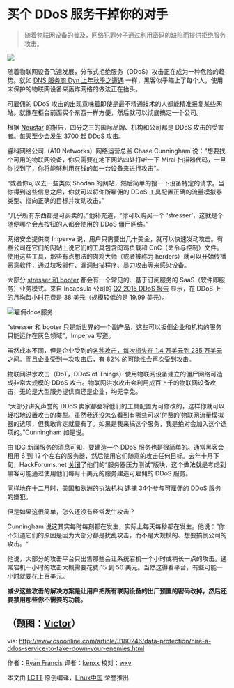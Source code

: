 买个 DDoS 服务干掉你的对手
========================

> 随着物联网设备的普及，网络犯罪分子通过利用密码的缺陷而提供拒绝服务攻击。

![](http://images.techhive.com/images/article/2016/12/7606416730_e659cea89c_o-100698667-large.jpg)

随着物联网设备飞速发展，分布式拒绝服务（DDoS）攻击正在成为一种危险的趋势。就如 [DNS 服务商 Dyn 上年秋季之遭遇][3] 一样，黑客似乎瞄上了每个人，使用未保护的物联网设备来轰炸网络的做法正在抬头。

可雇佣的 DDoS 攻击的出现意味着即使是最不精通技术的人都能精准报复某些网站。就像在柜台前面买个东西一样方便，然后就可以彻底搞定一个公司。

根据 [Neustar][4] 的报告，四分之三的国际品牌、机构和公司都是 DDoS 攻击的受害者。[每天至少会发生 3700 起 DDoS 攻击][5]。

睿科网络公司（A10 Networks）网络运营总监 Chase Cunningham 说：“想要找个可用的物联网设备，你只需要在地下网站四处打听一下 Mirai 扫描器代码，一旦你找到了，你将能够利用在线的每一台设备来进行攻击”。

“或者你可以去一些类似 Shodan 的网站，然后简单的搜一下设备特定的请求。当你得到这些信息之后，你就可以将你所雇佣的 DDoS 工具配置正确的流量模拟器类型、指向正确的目标并发动攻击。”

“几乎所有东西都是可买卖的。”他补充道，“你可以购买一个 ‘stresser’，这就是个随便哪个会点按钮的人都会使用的 DDoS 僵尸网络。”

网络安全提供商 Imperva 说，用户只需要出几十美金，就可以快速发动攻击。有些公司在它们的网站上说它们的工具包含肉鸡负载和 CnC（命令与控制）文件。使用这些工具，那些有点想法的肉鸡大师（或者被称为 herders）就可以开始传播恶意软件，通过垃圾邮件、漏洞扫描程序、暴力攻击等来感染设备。

大部分 [stresser 和 booter][6] 都会有一个常见的、基于订阅服务的 SaaS（软件即服务）业务模式。来自 Incapsula 公司的 [Q2 2015 DDoS 报告][7] 显示，在 DDoS 上的月均每小时花费是 38 美元（规模较低的是 19.99 美元）。

 ![雇佣ddos服务](http://images.techhive.com/images/article/2017/03/ddos-hire-100713247-large.jpg) 

“stresser 和 booter 只是新世界的一个副产品，这些可以扳倒企业和机构的服务只能运作在灰色领域”，Imperva 写道。

虽然成本不同，但是企业受到的[各种攻击，每次损失在 1.4 万美元到 235 万美元之间][8]。而且企业受到一次攻击后，[有 82% 的可能性会再次受到攻击][9]。

物联网洪水攻击（DoT，DDoS of Things）使用物联网设备建立的僵尸网络可造成非常大规模的 DDoS 攻击。物联网洪水攻击会利用成百上千的物联网设备攻击，无论是大型服务提供商还是企业，均无幸免。

“大部分讲究声誉的 DDoS 卖家都会将他们的工具配置为可修改的，这样你就可以轻松地设置攻击的类型。虽然我还没怎么看到有哪些可以‘付费的’物联网流量模拟器的选项，但我敢肯定就要有了。如果是我来搞这个服务，我是绝对会加入这个选项的。”Cunningham 如是说。

由 IDG 新闻服务的消息可知，要建造一个 DDoS 服务也是很简单的。通常黑客会租用 6 到 12 个左右的服务器，然后使用它们随意的攻击任何目标。去年十月下旬，HackForums.net [关闭][10]了他们的“服务器压力测试”版块，这个做法就是考虑到黑客可能通过使用他们每月十美元的服务建造可雇佣的 DDoS 服务。 

同样地在十二月时，美国和欧洲的执法机构 [逮捕][11] 34个参与可雇佣的 DDoS 服务的嫌犯。

但是如果这很简单，怎么还没有经常发生攻击？

Cunningham 说这其实每时每刻都在发生，实际上每天每秒都在发生。他说：”你不知道它们的原因是因为大部分都是扰乱攻击，而不是大规模的、想要搞倒公司的攻击。“

他说，大部分的攻击平台只出售那些会让系统宕机一个小时或稍长一点的攻击。通常宕机一小时的攻击大概需要花费 15 到 50 美元。当然这得看平台，有些可能一小时就要花上百美元。

**减少这些攻击的解决方案是让用户把所有联网设备的出厂预置的密码改掉，然后还要禁用那些你不需要的功能。**

（题图：[Victor](https://www.flickr.com/photos/v1ctor/7606416730/)）
--------------------------------------------------------------------------------

via: http://www.csoonline.com/article/3180246/data-protection/hire-a-ddos-service-to-take-down-your-enemies.html

作者：[Ryan Francis][a]
译者：[kenxx](https://github.com/kenxx)
校对：[wxy](https://github.com/wxy)

本文由 [LCTT](https://github.com/LCTT/TranslateProject) 原创编译，[Linux中国](https://linux.cn/) 荣誉推出

[a]:http://www.csoonline.com/author/Ryan-Francis/
[1]:http://csoonline.com/article/3103122/security/how-can-you-detect-a-fake-ransom-letter.html#tk.cso-infsb
[2]:https://www.incapsula.com/ddos/ddos-attacks/denial-of-service.html
[3]:http://csoonline.com/article/3135986/security/ddos-attack-against-overwhelmed-despite-mitigation-efforts.html
[4]:https://ns-cdn.neustar.biz/creative_services/biz/neustar/www/resources/whitepapers/it-security/ddos/2016-apr-ddos-report.pdf
[5]:https://www.a10networks.com/resources/ddos-trends-report
[6]:https://www.incapsula.com/ddos/booters-stressers-ddosers.html
[7]:https://www.incapsula.com/blog/ddos-global-threat-landscape-report-q2-2015.html
[8]:http://www.datacenterknowledge.com/archives/2016/05/13/number-of-costly-dos-related-data-center-outages-rising/
[9]:http://www.networkworld.com/article/3064677/security/hit-by-ddos-you-will-likely-be-struck-again.html
[10]:http://www.pcworld.com/article/3136730/hacking/hacking-forum-cuts-section-allegedly-linked-to-ddos-attacks.html
[11]:http://www.pcworld.com/article/3149543/security/dozens-arrested-in-international-ddos-for-hire-crackdown.html

